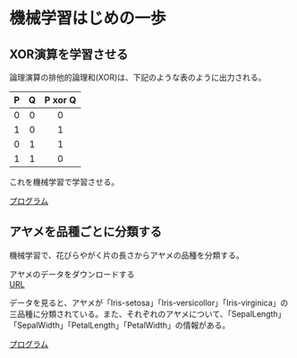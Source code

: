 # 機械学習はじめの一歩
## XOR演算を学習させる
論理演算の排他的論理和(XOR)は、下記のような表のように出力される。

|P|Q|P xor Q|
|:--:|:--:|:--:|
|0|0|0|
|1|0|1|
|0|1|1|
|1|1|0|

これを機械学習で学習させる。

[プログラム](./programs/xor_train.ipynb)

## アヤメを品種ごとに分類する
機械学習で、花びらやがく片の長さからアヤメの品種を分類する。  

アヤメのデータをダウンロードする  
[URL](https://github.com/pydata/blob/master/pandas/tests/data/iris.csv)

データを見ると、アヤメが「Iris-setosa」「Iris-versicollor」「Iris-virginica」の三品種に分類されている。また、それぞれのアヤメについて、「SepalLength」「SepalWidth」「PetalLength」「PetalWidth」の情報がある。

[プログラム](./programs/iris_train.ipynb)

